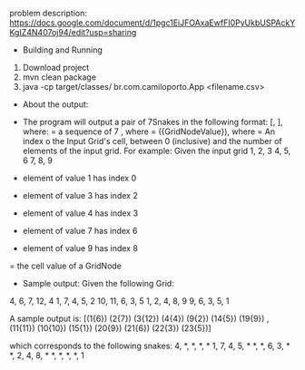 problem description: https://docs.google.com/document/d/1pgc1EiJFOAxaEwfFI0PyUkbUSPAckYKgIZ4N407oj94/edit?usp=sharing

* Building and Running
1. Download project
2. mvn clean package
3. java -cp target/classes/ br.com.camiloporto.App <filename.csv>

* About the output:
- The program will output a pair of 7Snakes in the following format:
[<Snake1>, <Snake2>], where:
<Snake> = a sequence of 7 <GridNode>, where
<GridNode> = (<GridNodeIndex>{GridNodeValue}), where
<GridNodeIndex> = An index o the Input Grid's cell, between 0 (inclusive) and the number of elements of the input grid. 
For example:
Given the input grid
1, 2, 3
4, 5, 6
7, 8, 9

- element of value 1 has index 0
- element of value 3 has index 2
- element of value 4 has index 3
- element of value 7 has index 6
- element of value 9 has index 8

<GridNodeValue> = the cell value of a GridNode

* Sample output:
Given the following Grid:

4, 6, 7, 12, 4
1, 7, 4, 5, 2
10, 11, 6, 3, 5
1, 2, 4, 8, 9
9, 6, 3, 5, 1

A sample output is:
[(1{6}) (2{7}) (3{12}) (4{4}) (9{2}) (14{5}) (19{9}) , (11{11}) (10{10}) (15{1}) (20{9}) (21{6}) (22{3}) (23{5})]

which corresponds to the following snakes:
4, *, *, *, *
1, 7, 4, 5, *
*, *, 6, 3, *
*, 2, 4, 8, *
*, *, *, *, 1

